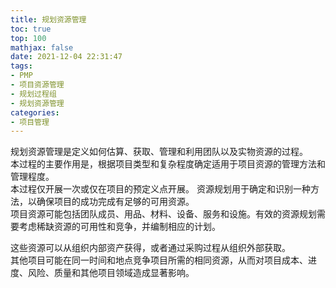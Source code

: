 ```yaml
---
title: 规划资源管理
toc: true
top: 100
mathjax: false
date: 2021-12-04 22:31:47
tags:
- PMP
- 项目资源管理
- 规划过程组
- 规划资源管理
categories:
- 项目管理
---
```

规划资源管理是定义如何估算、获取、管理和利用团队以及实物资源的过程。  
本过程的主要作用是，根据项目类型和复杂程度确定适用于项目资源的管理方法和管理程度。  
本过程仅开展一次或仅在项目的预定义点开展。
资源规划用于确定和识别一种方法，以确保项目的成功完成有足够的可用资源。  
项目资源可能包括团队成员、用品、材料、设备、服务和设施。有效的资源规划需要考虑稀缺资源的可用性和竞争，并编制相应的计划。  

这些资源可以从组织内部资产获得，或者通过采购过程从组织外部获取。  
其他项目可能在同一时间和地点竞争项目所需的相同资源，从而对项目成本、进度、风险、质量和其他项目领域造成显著影响。
